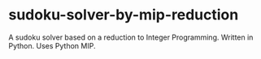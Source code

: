 # sudoku-solver-by-mip-reduction
A sudoku solver based on a reduction to Integer Programming. Written in Python. Uses Python MIP.
